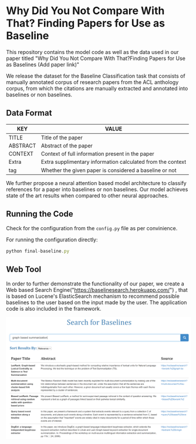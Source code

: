 # Why Did You Not Compare With That? Finding Papers for Use as Baseline


This repository contains the model code as well as the data used in our paper titled "Why Did You Not Compare With That?Finding Papers for Use as Baselines (Add paper link)"

We release the dataset for the Baseline Classification task that consists of manually annotated corpus of research papers from the ACL anthology corpus, from which the citations are manually extracted and annotated into baselines or non baselines. 

## Data Format


  |KEY           |          VALUE                                                                  |
  |--------------|---------------------------------------------------------------------------------|
  |TITLE         |   Title of the paper                                                            |
  |ABSTRACT      |   Abstract of the paper                                                         |
  |CONTEXT       |   Context of full information present in the paper                              |
  |Extra         |   Extra supplimentary information calculated from the context                   |
  |tag           |   Whether the given paper is considered a baseline or not                       |
  
  

We further propose a neural attention based model architecture to classify references for a paper into baselines or non baselines. Our model achieves state of the art results when compared to other neural approaches.


## Running the Code 

Check for the configuration from the ```config.py``` file as per convinience.

For running the configuration directly:
```javascript
python final-baseline.py
```


## Web Tool

In order to further demonstrate the functionality of our paper, we create a Web based Search Engine("https://baselinesearch.herokuapp.com/") , that is based on Lucene's ElasticSearch mechanism to recommend possible baselines to the user based on the input made by the user. The application code is also included in the framework.

![alt text](Model/search-results.png)



